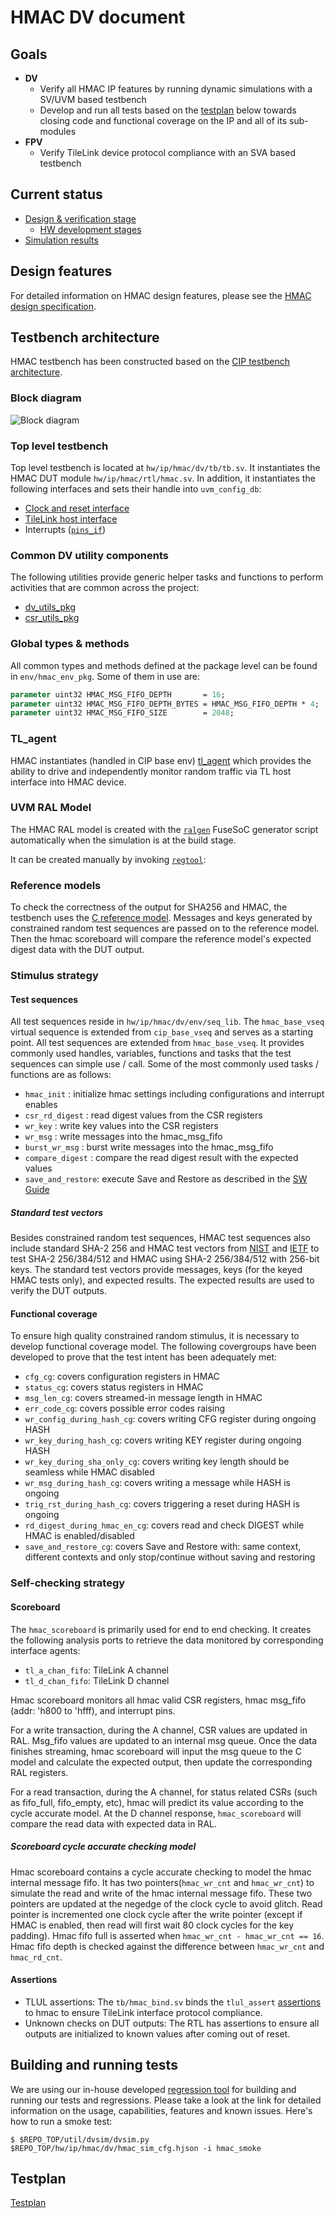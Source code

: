 # HMAC DV document

## Goals
* **DV**
  * Verify all HMAC IP features by running dynamic simulations with a SV/UVM based testbench
  * Develop and run all tests based on the [testplan](#testplan) below towards closing code and functional coverage on the IP and all of its sub-modules
* **FPV**
  * Verify TileLink device protocol compliance with an SVA based testbench

## Current status
* [Design & verification stage](../../../README.md)
  * [HW development stages](../../../../doc/project_governance/development_stages.md)
* [Simulation results](https://reports.opentitan.org/hw/ip/hmac/dv/latest/report.html)

## Design features
For detailed information on HMAC design features, please see the
[HMAC design specification](../README.md).

## Testbench architecture
HMAC testbench has been constructed based on the
[CIP testbench architecture](../../../dv/sv/cip_lib/README.md).

### Block diagram
![Block diagram](./doc/tb.svg)

### Top level testbench
Top level testbench is located at `hw/ip/hmac/dv/tb/tb.sv`. It instantiates the
HMAC DUT module `hw/ip/hmac/rtl/hmac.sv`. In addition, it instantiates the following
interfaces and sets their handle into `uvm_config_db`:
* [Clock and reset interface](../../../dv/sv/common_ifs/README.md)
* [TileLink host interface](../../../dv/sv/tl_agent/README.md)
* Interrupts ([`pins_if`](../../../dv/sv/common_ifs/README.md))

### Common DV utility components
The following utilities provide generic helper tasks and functions to perform activities that are common across the project:
* [dv_utils_pkg](../../../dv/sv/dv_utils/README.md)
* [csr_utils_pkg](../../../dv/sv/csr_utils/README.md)

### Global types & methods
All common types and methods defined at the package level can be found in `env/hmac_env_pkg`.
Some of them in use are:
```systemverilog
parameter uint32 HMAC_MSG_FIFO_DEPTH       = 16;
parameter uint32 HMAC_MSG_FIFO_DEPTH_BYTES = HMAC_MSG_FIFO_DEPTH * 4;
parameter uint32 HMAC_MSG_FIFO_SIZE        = 2048;
```

### TL_agent
HMAC instantiates (handled in CIP base env) [tl_agent](../../../dv/sv/tl_agent/README.md)
which provides the ability to drive and independently monitor random traffic via
TL host interface into HMAC device.

### UVM RAL Model
The HMAC RAL model is created with the [`ralgen`](../../../dv/tools/ralgen/README.md) FuseSoC generator script automatically when the simulation is at the build stage.

It can be created manually by invoking [`regtool`](../../../../util/reggen/doc/setup_and_use.md):

### Reference models
To check the correctness of the output for SHA256 and HMAC, the testbench uses
the [C reference model](https://github.com/lowRISC/opentitan/blob/master/hw/ip/hmac/dv/cryptoc_dpi/README.md).
Messages and keys generated by constrained random test sequences are passed on to the
reference model. Then the hmac scoreboard will compare the reference model's expected
digest data with the DUT output.

### Stimulus strategy
#### Test sequences
All test sequences reside in `hw/ip/hmac/dv/env/seq_lib`. The `hmac_base_vseq`
virtual sequence is extended from `cip_base_vseq` and serves as a starting point.
All test sequences are extended from `hmac_base_vseq`. It provides commonly used handles,
variables, functions and tasks that the test sequences can simple use / call.
Some of the most commonly used tasks / functions are as follows:
* `hmac_init`       : initialize hmac settings including configurations and interrupt
  enables
* `csr_rd_digest`   : read digest values from the CSR registers
* `wr_key`          : write key values into the CSR registers
* `wr_msg`          : write messages into the hmac_msg_fifo
* `burst_wr_msg`    : burst write messages into the hmac_msg_fifo
* `compare_digest`  : compare the read digest result with the expected values
* `save_and_restore`: execute Save and Restore as described in the [SW Guide](https://opentitan.org/book/hw/ip/hmac/doc/programmers_guide.html#saving-and-restoring-the-context)

##### Standard test vectors
Besides constrained random test sequences, HMAC test sequences also include standard SHA-2 256 and HMAC test vectors from [NIST](https://csrc.nist.gov/Projects/Cryptographic-Algorithm-Validation-Program/Secure-Hashing#shavs) and [IETF](https://tools.ietf.org/html/rfc4868) to test SHA-2 256/384/512 and HMAC using SHA-2 256/384/512 with 256-bit keys.
The standard test vectors provide messages, keys (for the keyed HMAC tests only), and expected results.
The expected results are used to verify the DUT outputs.

#### Functional coverage
To ensure high quality constrained random stimulus, it is necessary to develop
functional coverage model. The following covergroups have been developed to prove
that the test intent has been adequately met:
* `cfg_cg`: covers configuration registers in HMAC
* `status_cg`: covers status registers in HMAC
* `msg_len_cg`: covers streamed-in message length in HMAC
* `err_code_cg`: covers possible error codes raising
* `wr_config_during_hash_cg`: covers writing CFG register during ongoing HASH
* `wr_key_during_hash_cg`: covers writing KEY register during ongoing HASH
* `wr_key_during_sha_only_cg`: covers writing key length should be seamless while HMAC disabled
* `wr_msg_during_hash_cg`: covers writing a message while HASH is ongoing
* `trig_rst_during_hash_cg`: covers triggering a reset during HASH is ongoing
* `rd_digest_during_hmac_en_cg`: covers read and check DIGEST while HMAC is enabled/disabled
* `save_and_restore_cg`: covers Save and Restore with: same context, different contexts and only stop/continue without saving and restoring

### Self-checking strategy
#### Scoreboard
The `hmac_scoreboard` is primarily used for end to end checking. It creates the
following analysis ports to retrieve the data monitored by corresponding
interface agents:
* `tl_a_chan_fifo`: TileLink A channel
* `tl_d_chan_fifo`: TileLink D channel

Hmac scoreboard monitors all hmac valid CSR registers, hmac msg_fifo (addr:
'h800 to 'hfff), and interrupt pins.

For a write transaction, during the A channel, CSR values are updated in
RAL. Msg_fifo values are updated to an internal msg queue. Once the data
finishes streaming, hmac scoreboard will input the msg queue to the C model and
calculate the expected output, then update the corresponding RAL registers.

For a read transaction, during the A channel, for status related CSRs
(such as fifo_full, fifo_empty, etc), hmac will predict its value according to
the cycle accurate model. At the D channel response, `hmac_scoreboard` will compare
the read data with expected data in RAL.

##### Scoreboard cycle accurate checking model
Hmac scoreboard contains a cycle accurate checking to model the hmac
internal message fifo. It has two pointers(`hmac_wr_cnt` and `hmac_wr_cnt`) to simulate the
read and write of the hmac internal message fifo. These two pointers are updated at the
negedge of the clock cycle to avoid glitch. Read pointer is incremented one
clock cycle after the write pointer (except if HMAC is enabled, then read will
first wait 80 clock cycles for the key padding). Hmac fifo full is asserted when
`hmac_wr_cnt - hmac_wr_cnt == 16`. Hmac fifo depth is checked against the difference
between `hmac_wr_cnt` and `hmac_rd_cnt`.

#### Assertions
* TLUL assertions: The `tb/hmac_bind.sv` binds the `tlul_assert`
  [assertions](../../tlul/doc/TlulProtocolChecker.md) to hmac to ensure TileLink interface protocol compliance.
* Unknown checks on DUT outputs: The RTL has assertions to ensure all outputs are initialized to known values after coming out of reset.

## Building and running tests
We are using our in-house developed
[regression tool](../../../../util/dvsim/README.md) for building and running our tests and regressions.
Please take a look at the link for detailed information on the usage, capabilities, features and known
issues.
Here's how to run a smoke test:
```console
$ $REPO_TOP/util/dvsim/dvsim.py $REPO_TOP/hw/ip/hmac/dv/hmac_sim_cfg.hjson -i hmac_smoke
```

## Testplan
[Testplan](../data/hmac_testplan.hjson)
